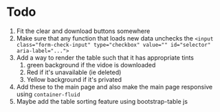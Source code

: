# Todo

1. Fit the clear and download buttons somewhere
2. Make sure that any function that loads new data unchecks the `<input class="form-check-input" type="checkbox"
                            value="" id="selector" aria-label="...">`
3. Add a way to render the table such that it has appropriate tints
   1. green background if the vidoe is downloaded
   2. Red if it's unavailable (ie deleted)
   3. Yellow background if it's privated
4. Add these to the main page and also make the main page responsive using `container-fluid`
5. Maybe add the table sorting feature using bootstrap-table js
